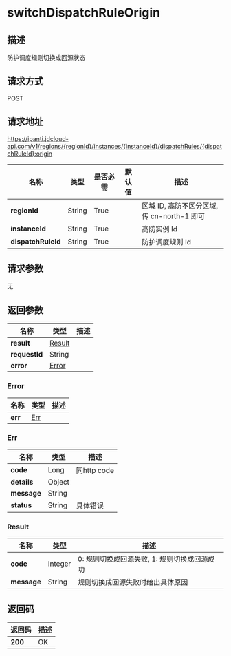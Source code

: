 # switchDispatchRuleOrigin


## 描述
防护调度规则切换成回源状态

## 请求方式
POST

## 请求地址
https://ipanti.jdcloud-api.com/v1/regions/{regionId}/instances/{instanceId}/dispatchRules/{dispatchRuleId}:origin

|名称|类型|是否必需|默认值|描述|
|---|---|---|---|---|
|**regionId**|String|True| |区域 ID, 高防不区分区域, 传 cn-north-1 即可|
|**instanceId**|String|True| |高防实例 Id|
|**dispatchRuleId**|String|True| |防护调度规则 Id|

## 请求参数
无


## 返回参数
|名称|类型|描述|
|---|---|---|
|**result**|[Result](switchdispatchruleorigin#result)| |
|**requestId**|String| |
|**error**|[Error](switchdispatchruleorigin#error)| |

### <div id="error">Error</div>
|名称|类型|描述|
|---|---|---|
|**err**|[Err](switchdispatchruleorigin#err)| |
### <div id="err">Err</div>
|名称|类型|描述|
|---|---|---|
|**code**|Long|同http code|
|**details**|Object| |
|**message**|String| |
|**status**|String|具体错误|
### <div id="result">Result</div>
|名称|类型|描述|
|---|---|---|
|**code**|Integer|0: 规则切换成回源失败, 1: 规则切换成回源成功|
|**message**|String|规则切换成回源失败时给出具体原因|

## 返回码
|返回码|描述|
|---|---|
|**200**|OK|
